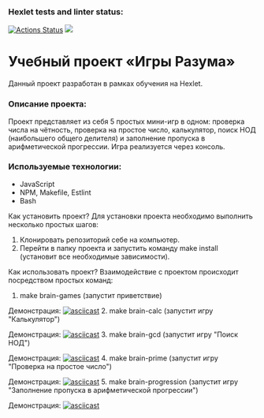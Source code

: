 ### Hexlet tests and linter status:
[![Actions Status](https://github.com/KupriianovaAlina/frontend-project-44/workflows/hexlet-check/badge.svg)](https://github.com/KupriianovaAlina/frontend-project-44/actions)
<a href=https://codeclimate.com/github/KupriianovaAlina/frontend-project-44/maintainability><img src=https://api.codeclimate.com/v1/badges/b787f78285cd4ed70a3a/maintainability /></a>

# Учебный проект «Игры Разума»
Данный проект разработан в рамках обучения на Hexlet.

### Описание проекта:
Проект представляет из себя 5 простых мини-игр в одном: проверка числа на чётность, проверка на простое число, калькулятор, поиск НОД (наибольшего общего делителя) и заполнение пропуска в арифметической прогрессии. Игра реализуется через консоль.

### Используемые технологии:
- JavaScript 
- NPM, Makefile, Estlint
- Bash

Как установить проект?
Для установки проекта необходимо выполнить несколько простых шагов: 
1. Клонировать репозиторий себе на компьютер.
2. Перейти в папку проекта и запустить команду make install (установит все необходимые зависимости).

Как использовать проект?
Взаимодействие с проектом происходит посредством простых команд:
1. make brain-games (запустит приветствие)

Демонстрация: [![asciicast](https://asciinema.org/a/557611.svg)](https://asciinema.org/a/557611)
2. make brain-calc (запустит игру "Калькулятор")

Демонстрация: [![asciicast](https://asciinema.org/a/557870.svg)](https://asciinema.org/a/557870)
3. make brain-gcd (запустит игру "Поиск НОД")

Демонстрация: [![asciicast](https://asciinema.org/a/557874.svg)](https://asciinema.org/a/557874)
4. make brain-prime (запустит игру "Проверка на простое число")

Демонстрация: [![asciicast](https://asciinema.org/a/557878.svg)](https://asciinema.org/a/557878)
5. make brain-progression (запустит игру "Заполнение пропуска в арифметической прогрессии")

Демонстрация: [![asciicast](https://asciinema.org/a/557879.svg)](https://asciinema.org/a/557879)
